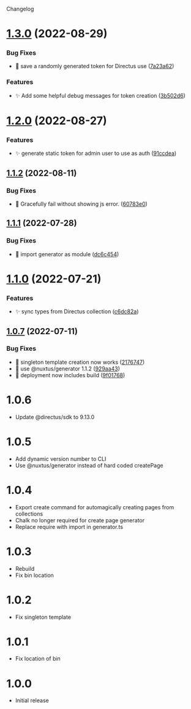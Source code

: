 Changelog

# [1.3.0](https://github.com/nuxtus/cli/compare/v1.2.0...v1.3.0) (2022-08-29)


### Bug Fixes

* :bug: save a randomly generated token for Directus use ([7a23a62](https://github.com/nuxtus/cli/commit/7a23a62928a544cf2242f0952f9906ad185ab026))


### Features

* :sparkles: Add some helpful debug messages for token creation ([3b502d6](https://github.com/nuxtus/cli/commit/3b502d66ea76350706e518b28fa71e33a74924c5))

# [1.2.0](https://github.com/nuxtus/cli/compare/v1.1.2...v1.2.0) (2022-08-27)


### Features

* :sparkles: generate static token for admin user to use as auth ([91ccdea](https://github.com/nuxtus/cli/commit/91ccdeaec537587cc8219e5bccf56c60eeb4191d))

## [1.1.2](https://github.com/nuxtus/cli/compare/v1.1.1...v1.1.2) (2022-08-11)


### Bug Fixes

* :bug: Gracefully fail without showing js error. ([60783e0](https://github.com/nuxtus/cli/commit/60783e001194693dc303d94b1ce2c0af6f967780))

## [1.1.1](https://github.com/nuxtus/cli/compare/v1.1.0...v1.1.1) (2022-07-28)


### Bug Fixes

* :bug: import generator as module ([dc6c454](https://github.com/nuxtus/cli/commit/dc6c454614d48265acd8b28a70b395e25d5a0d14))

# [1.1.0](https://github.com/nuxtus/cli/compare/v1.0.7...v1.1.0) (2022-07-21)


### Features

* :sparkles: sync types from Directus collection ([c6dc82a](https://github.com/nuxtus/cli/commit/c6dc82a161c39bbdc99c40fe8185695cfca43075))

## [1.0.7](https://github.com/nuxtus/cli/compare/v1.0.6...v1.0.7) (2022-07-11)


### Bug Fixes

* :bug: singleton template creation now works ([2176747](https://github.com/nuxtus/cli/commit/2176747d72ea7615a83f3141c5557f278de65683))
* :bug: use @nuxtus/generator 1.1.2 ([929aa43](https://github.com/nuxtus/cli/commit/929aa432179dee9f2d970227fb0adc7d0407d7bd))
* :construction_worker: deployment now includes build ([9f01768](https://github.com/nuxtus/cli/commit/9f01768e6926da4b671f15f572cd3ba682abedbd))


# 1.0.6

- Update @directus/sdk to 9.13.0

# 1.0.5

- Add dynamic version number to CLI
- Use @nuxtus/generator instead of hard coded createPage

# 1.0.4

- Export create command for automagically creating pages from collections
- Chalk no longer required for create page generator
- Replace require with import in generator.ts

# 1.0.3

- Rebuild
- Fix bin location

# 1.0.2

- Fix singleton template

# 1.0.1

- Fix location of bin


# 1.0.0

- Initial release
